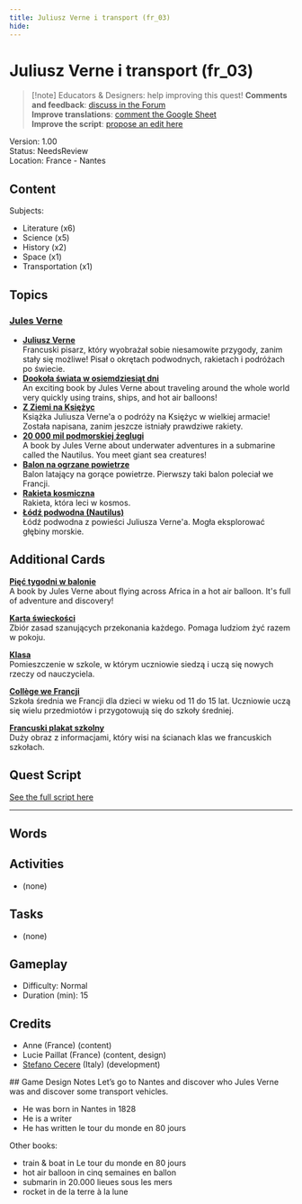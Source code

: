 ```yaml
---
title: Juliusz Verne i transport (fr_03)
hide:
---
```


# Juliusz Verne i transport (fr_03)
> [!note] Educators & Designers: help improving this quest!
> **Comments and feedback**: [discuss in the Forum](https://antura.discourse.group/t/fr-03-jules-verne-and-transportation/25/1)  
> **Improve translations**: [comment the Google Sheet](https://docs.google.com/spreadsheets/d/1FPFOy8CHor5ArSg57xMuPAG7WM27-ecDOiU-OmtHgjw/edit?gid=336647638#gid=336647638)  
> **Improve the script**: [propose an edit here](https://github.com/vgwb/Antura/blob/main/Assets/_discover/_quests/FR_03%20Nantes%20Verne/FR_03%20Nantes%20Verne%20-%20Yarn%20Script.yarn)  

Version: 1.00  
Status: NeedsReview  
Location: France - Nantes

## Content
Subjects: 

  - Literature (x6)
  - Science (x5)
  - History (x2)
  - Space (x1)
  - Transportation (x1)

## Topics
### [Jules Verne](../../topics/index.md#jules_verne)

  - **[Juliusz Verne](../../cards/index.md#jules_verne)**  
    Francuski pisarz, który wyobrażał sobie niesamowite przygody, zanim stały się możliwe! Pisał o okrętach podwodnych, rakietach i podróżach po świecie.  
  - **[Dookoła świata w osiemdziesiąt dni](../../cards/index.md#book_around_the_world_80_days)**  
    An exciting book by Jules Verne about traveling around the whole world very quickly using trains, ships, and hot air balloons!  
  - **[Z Ziemi na Księżyc](../../cards/index.md#book_from_earth_to_moon)**  
    Książka Juliusza Verne'a o podróży na Księżyc w wielkiej armacie! Została napisana, zanim jeszcze istniały prawdziwe rakiety.  
  - **[20 000 mil podmorskiej żeglugi](../../cards/index.md#book_20000_leagues_under_the_sea)**  
    A book by Jules Verne about underwater adventures in a submarine called the Nautilus. You meet giant sea creatures!  
  - **[Balon na ogrzane powietrze](../../cards/index.md#hot_air_balloon)**  
    Balon latający na gorące powietrze. Pierwszy taki balon poleciał we Francji.  
  - **[Rakieta kosmiczna](../../cards/index.md#space_rocket)**  
    Rakieta, która leci w kosmos.  
  - **[Łódź podwodna (Nautilus)](../../cards/index.md#submarine_nautilus)**  
    Łódź podwodna z powieści Juliusza Verne'a. Mogła eksplorować głębiny morskie.  

## Additional Cards
**[Pięć tygodni w balonie](../../cards/index.md#book_five_weeks_in_a_balloon)**  
A book by Jules Verne about flying across Africa in a hot air balloon. It's full of adventure and discovery!  

**[Karta świeckości](../../cards/index.md#concept_charter_of_secularism)**  
Zbiór zasad szanujących przekonania każdego. Pomaga ludziom żyć razem w pokoju.  

**[Klasa](../../cards/index.md#place_classroom)**  
Pomieszczenie w szkole, w którym uczniowie siedzą i uczą się nowych rzeczy od nauczyciela.  

**[Collège we Francji](../../cards/index.md#education_college_fr)**  
Szkoła średnia we Francji dla dzieci w wieku od 11 do 15 lat. Uczniowie uczą się wielu przedmiotów i przygotowują się do szkoły średniej.  

**[Francuski plakat szkolny](../../cards/index.md#object_french_school_poster)**  
Duży obraz z informacjami, który wisi na ścianach klas we francuskich szkołach.  

## Quest Script

[See the full script here](./fr_03-script.md)

---

## Words
## Activities
- (none)

## Tasks
- (none)
## Gameplay
- Difficulty: Normal
- Duration (min): 15
## Credits
- Anne (France) (content)
- Lucie Paillat (France) (content, design)
- [Stefano Cecere](https://stefanocecere.com) (Italy) (development)

## Game Design Notes
Let’s go to Nantes and discover who Jules Verne was and discover some transport vehicles.

- He was born in Nantes in 1828
- He is a writer 
- He has written le tour du monde en 80 jours

Other books:

- train & boat in Le tour du monde en 80 jours
- hot air balloon in cinq semaines en ballon
- submarin in 20.000 lieues sous les mers
- rocket in de la terre à la lune 

